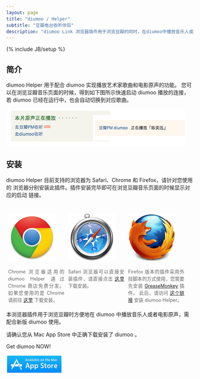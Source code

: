 ```yaml
---
layout: page
title: "diumoo / Helper"
subtitle: "豆瓣电台收听伴侣"
description: "diumoo Link 浏览器插件用于浏览豆瓣的同时，在diumoo中播放音乐人或者电影原声，而无需转向带有 Flash 的豆瓣电台网页版。"
---
```

{% include JB/setup %}


## 简介

diumoo Helper 用于配合 diumoo 实现播放艺术家歌曲和电影原声的功能。
您可以在浏览豆瓣音乐页面的时候，得到如下图所示快速启动 diumoo 播放的连接，
若 diumoo 已经在运行中，也会自动切换到对应歌曲。

![diumoo link](/static/usage/play_soundtrack_and_artist.png)

## 安装

diumoo Helper 目前支持的浏览器为 Safari、Chrome 和 Firefox，请针对您使用的
浏览器分别安装此插件。插件安装完毕即可在浏览豆瓣音乐页面的时候显示对应的启动
链接。

<style type="text/css">
    .floatcontainer{overflow:hidden;}
    .floatcontainer div{
        text-align:justify;
        float:left;
        width:30%;
        font-size:0.9em;
        color:#666;
        padding:5px;
    }
</style>
<div class="floatcontainer">
<div>
<h3>
	<img src="/static/extensions/chrome.png" alt="Chrome" />
</h3>
Chrome 浏览器适用的 diumoo Helper 通过 Chrome 商店免费分发。
如果您使用的是 Chrome 请前往
<a href="">这里</a>
下载安装。
</div>
<div>
<h3>
	<img src="/static/extensions/safari.png" alt="safari" />
</h3>
Safari 浏览器可以直接安装插件，请直接点击
<a href="">这里</a>
下载安装。
</div>
<div>
<h3>
	<img src="/static/extensions/firefox.png" alt="firefox" />
</h3>
Firefox 版本的插件采用外挂脚本的方式使用，您需要先安装
<a href="https://addons.mozilla.org/firefox/addon/748">GreaseMonkey</a> 插件。
此后，请访问
<a href="http://userscripts.org/scripts/source/142009.user.js">这个链接</a> 安装 diumoo Helper。
</div>
</div>

<div class="well">
    <div class="well-left">
        <p>本浏览器插件用于浏览豆瓣时方便地在 diumoo 中播放音乐人或者电影原声，需配合新版 diumoo 使用。</p>
        <p>请确认您从 Mac App Store 中正确下载安装了 diumoo 。</p>
    </div>
    <div class="well-right">
        <p>Get diumoo NOW!</p>
        <p>
        <a href="#">
            <img src="/static/appstore.png" alt="Mac App Store" />
        </a>
        </p>
    </div>
</div>

